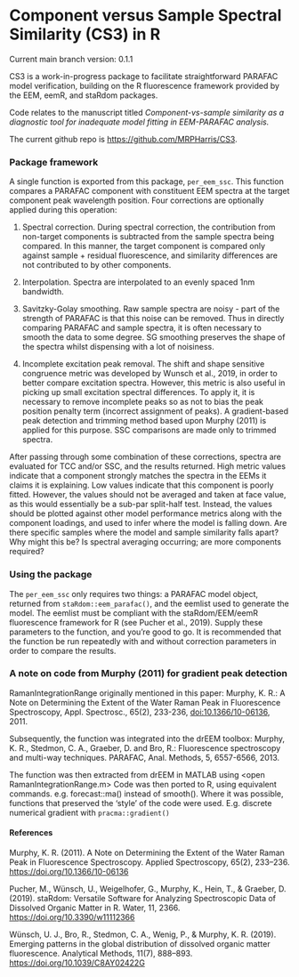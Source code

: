
# Component versus Sample Spectral Similarity (CS3) in R

Current main branch version: 0.1.1

CS3 is a work-in-progress package to facilitate straightforward PARAFAC
model verification, building on the R fluorescence framework provided by
the EEM, eemR, and staRdom packages.

Code relates to the manuscript titled *Component-vs-sample similarity as
a diagnostic tool for inadequate model fitting in EEM-PARAFAC analysis.*

The current github repo is <https://github.com/MRPHarris/CS3>.

### Package framework

A single function is exported from this package, `per_eem_ssc`. This
function compares a PARAFAC component with constituent EEM spectra at
the target component peak wavelength position. Four corrections are
optionally applied during this operation:

1)  Spectral correction. During spectral correction, the contribution
    from non-target components is subtracted from the sample spectra
    being compared. In this manner, the target component is compared
    only against sample + residual fluorescence, and similarity
    differences are not contributed to by other components.

2)  Interpolation. Spectra are interpolated to an evenly spaced 1nm
    bandwidth.

3)  Savitzky-Golay smoothing. Raw sample spectra are noisy - part of the
    strength of PARAFAC is that this noise can be removed. Thus in
    directly comparing PARAFAC and sample spectra, it is often necessary
    to smooth the data to some degree. SG smoothing preserves the shape
    of the spectra whilst dispensing with a lot of noisiness.

4)  Incomplete excitation peak removal. The shift and shape sensitive
    congruence metric was developed by Wunsch et al., 2019, in order to
    better compare excitation spectra. However, this metric is also
    useful in picking up small excitation spectral differences. To apply
    it, it is necessary to remove incomplete peaks so as not to bias the
    peak position penalty term (incorrect assignment of peaks). A
    gradient-based peak detection and trimming method based upon
    Murphy (2011) is applied for this purpose. SSC comparisons are made
    only to trimmed spectra.

After passing through some combination of these corrections, spectra are
evaluated for TCC and/or SSC, and the results returned. High metric
values indicate that a component strongly matches the spectra in the
EEMs it claims it is explaining. Low values indicate that this component
is poorly fitted. However, the values should not be averaged and taken
at face value, as this would essentially be a sub-par split-half test.
Instead, the values should be plotted against other model performance
metrics along with the component loadings, and used to infer where the
model is falling down. Are there specific samples where the model and
sample similarity falls apart? Why might this be? Is spectral averaging
occurring; are more components required?

### Using the package

The `per_eem_ssc` only requires two things: a PARAFAC model object,
returned from `staRdom::eem_parafac()`, and the eemlist used to generate
the model. The eemlist must be compliant with the staRdom/EEM/eemR
fluorescence framework for R (see Pucher et al., 2019). Supply these
parameters to the function, and you’re good to go. It is recommended
that the function be run repeatedly with and without correction
parameters in order to compare the results.

### A note on code from Murphy (2011) for gradient peak detection

RamanIntegrationRange originally mentioned in this paper: Murphy, K. R.:
A Note on Determining the Extent of the Water Raman Peak in Fluorescence
Spectroscopy, Appl. Spectrosc., 65(2), 233-236, <doi:10.1366/10-06136>,
2011.

Subsequently, the function was integrated into the drEEM toolbox:
Murphy, K. R., Stedmon, C. A., Graeber, D. and Bro, R.: Fluorescence
spectroscopy and multi-way techniques. PARAFAC, Anal. Methods, 5,
6557-6566, 2013.

The function was then extracted from drEEM in MATLAB using \<open
RamanIntegrationRange.m\> Code was then ported to R, using equivalent
commands. e.g. forecast::ma() instead of smooth(). Where it was
possible, functions that preserved the ‘style’ of the code were used.
E.g. discrete numerical gradient with `pracma::gradient()`

#### References

Murphy, K. R. (2011). A Note on Determining the Extent of the Water
Raman Peak in Fluorescence Spectroscopy. Applied Spectroscopy, 65(2),
233–236. <https://doi.org/10.1366/10-06136>

Pucher, M., Wünsch, U., Weigelhofer, G., Murphy, K., Hein, T., &
Graeber, D. (2019). staRdom: Versatile Software for Analyzing
Spectroscopic Data of Dissolved Organic Matter in R. Water, 11, 2366.
<https://doi.org/10.3390/w11112366>

Wünsch, U. J., Bro, R., Stedmon, C. A., Wenig, P., & Murphy, K. R.
(2019). Emerging patterns in the global distribution of dissolved
organic matter fluorescence. Analytical Methods, 11(7), 888–893.
<https://doi.org/10.1039/C8AY02422G>
